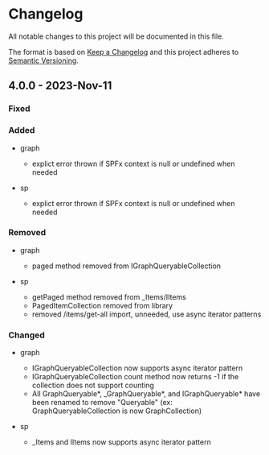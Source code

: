 # Changelog

All notable changes to this project will be documented in this file.

The format is based on [Keep a Changelog](http://keepachangelog.com/en/1.0.0/)
and this project adheres to [Semantic Versioning](http://semver.org/spec/v2.0.0.html).

## 4.0.0 - 2023-Nov-11

### Fixed

### Added

- graph
  - explict error thrown if SPFx context is null or undefined when needed

- sp
  - explict error thrown if SPFx context is null or undefined when needed

### Removed

- graph
  - paged method removed from IGraphQueryableCollection

- sp
  - getPaged method removed from _Items/IItems
  - PagedItemCollection removed from library
  - removed /items/get-all import, unneeded, use async iterator patterns

### Changed

- graph
  - IGraphQueryableCollection now supports async iterator pattern
  - IGraphQueryableCollection count method now returns -1 if the collection does not support counting
  - All GraphQueryable*, _GraphQueryable*, and IGraphQueryable* have been renamed to remove "Queryable" (ex: GraphQueryableCollection is now GraphCollection)

- sp
  - _Items and IItems now supports async iterator pattern


